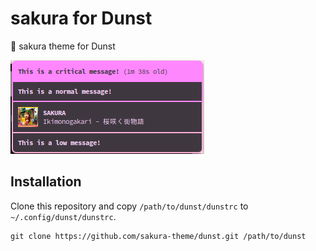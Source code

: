 # sakura for Dunst

🌸 sakura theme for Dunst

![screenshot](https://github.com/sakura-theme/dunst/blob/main/screenshot.png)

## Installation

Clone this repository and copy `/path/to/dunst/dunstrc` to `~/.config/dunst/dunstrc`.

```
git clone https://github.com/sakura-theme/dunst.git /path/to/dunst
```

